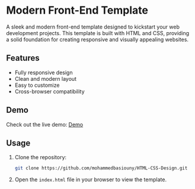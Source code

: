 # Modern Front-End Template

A sleek and modern front-end template designed to kickstart your web development projects. This template is built with HTML and CSS, providing a solid foundation for creating responsive and visually appealing websites.

## Features
- Fully responsive design
- Clean and modern layout
- Easy to customize
- Cross-browser compatibility

## Demo
Check out the live demo: [Demo](https://mohammedbasiouny.github.io/Modern-Front-End-Template)

## Usage
1. Clone the repository:
    ```bash
    git clone https://github.com/mohammedbasiouny/HTML-CSS-Design.git
    ```
2. Open the `index.html` file in your browser to view the template.
